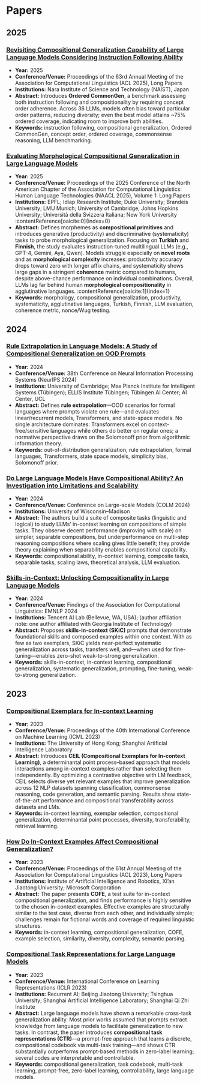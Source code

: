 # Papers

## 2025

### [Revisiting Compositional Generalization Capability of Large Language Models Considering Instruction Following Ability](https://aclanthology.org/2025.acl-long.1508.pdf)
- **Year:** 2025  
- **Conference/Venue:** Proceedings of the 63rd Annual Meeting of the Association for Computational Linguistics (ACL 2025), Long Papers  
- **Institutions:** Nara Institute of Science and Technology (NAIST), Japan  
- **Abstract:** Introduces **Ordered CommonGen**, a benchmark assessing both instruction following and compositionality by requiring concept order adherence. Across 36 LLMs, models often bias toward particular order patterns, reducing diversity; even the best model attains ~75% ordered coverage, indicating room to improve both abilities.  
- **Keywords:** instruction following, compositional generalization, Ordered CommonGen, concept order, ordered coverage, commonsense reasoning, LLM benchmarking.  

### [Evaluating Morphological Compositional Generalization in Large Language Models](https://aclanthology.org/2025.naacl-long.59.pdf)
- **Year:** 2025  
- **Conference/Venue:** Proceedings of the 2025 Conference of the North American Chapter of the Association for Computational Linguistics: Human Language Technologies (NAACL 2025), Volume 1: Long Papers  
- **Institutions:** EPFL; Idiap Research Institute; Duke University; Brandeis University; LMU Munich; University of Cambridge; Johns Hopkins University; Università della Svizzera Italiana; New York University :contentReference[oaicite:0]{index=0}  
- **Abstract:** Defines morphemes as **compositional primitives** and introduces generative (productivity) and discriminative (systematicity) tasks to probe morphological generalization. Focusing on **Turkish** and **Finnish**, the study evaluates instruction-tuned multilingual LLMs (e.g., GPT-4, Gemini, Aya, Qwen). Models struggle especially on **novel roots** and as **morphological complexity** increases: productivity accuracy drops toward zero with longer affix chains, and systematicity shows large gaps in a stringent **coherence** metric compared to humans, despite above-chance performance on individual combinations. Overall, LLMs lag far behind human **morphological compositionality** in agglutinative languages. :contentReference[oaicite:1]{index=1}  
- **Keywords:** morphology, compositional generalization, productivity, systematicity, agglutinative languages, Turkish, Finnish, LLM evaluation, coherence metric, nonce/Wug testing.

## 2024

### [Rule Extrapolation in Language Models: A Study of Compositional Generalization on OOD Prompts](https://arxiv.org/pdf/2409.13728)
- **Year:** 2024  
- **Conference/Venue:** 38th Conference on Neural Information Processing Systems (NeurIPS 2024)  
- **Institutions:** University of Cambridge; Max Planck Institute for Intelligent Systems (Tübingen); ELLIS Institute Tübingen; Tübingen AI Center; AI Center, UCL  
- **Abstract:** Defines **rule extrapolation**—OOD scenarios for formal languages where prompts violate one rule—and evaluates linear/recurrent models, Transformers, and state-space models. No single architecture dominates: Transformers excel on context-free/sensitive languages while others do better on regular ones; a normative perspective draws on the Solomonoff prior from algorithmic information theory.  
- **Keywords:** out-of-distribution generalization, rule extrapolation, formal languages, Transformers, state space models, simplicity bias, Solomonoff prior.  

### [Do Large Language Models Have Compositional Ability? An Investigation into Limitations and Scalability](https://arxiv.org/pdf/2407.15720)
- **Year:** 2024  
- **Conference/Venue:** Conference on Large-scale Models (COLM 2024)  
- **Institutions:** University of Wisconsin–Madison  
- **Abstract:** The authors build a suite of composite tasks (linguistic and logical) to study LLMs’ in-context learning on compositions of simple tasks. They observe decent performance (improving with scale) on simpler, separable compositions, but underperformance on multi-step reasoning compositions where scaling gives little benefit; they provide theory explaining when separability enables compositional capability.  
- **Keywords:** compositional ability, in-context learning, composite tasks, separable tasks, scaling laws, theoretical analysis, LLM evaluation.  

### [Skills-in-Context: Unlocking Compositionality in Large Language Models](https://aclanthology.org/2024.findings-emnlp.812.pdf)
- **Year:** 2024  
- **Conference/Venue:** Findings of the Association for Computational Linguistics: EMNLP 2024  
- **Institutions:** Tencent AI Lab (Bellevue, WA, USA); (author affiliation note: one author affiliated with Georgia Institute of Technology)  
- **Abstract:** Proposes **skills-in-context (SKiC)** prompts that demonstrate foundational skills and composed examples within one context. With as few as two exemplars, SKiC yields near-perfect systematic generalization across tasks, transfers well, and—when used for fine-tuning—enables zero-shot weak-to-strong generalization.  
- **Keywords:** skills-in-context, in-context learning, compositional generalization, systematic generalization, prompting, fine-tuning, weak-to-strong generalization.  

## 2023

### [Compositional Exemplars for In-context Learning](https://arxiv.org/pdf/2302.05698)
- **Year:** 2023  
- **Conference/Venue:** Proceedings of the 40th International Conference on Machine Learning (ICML 2023)  
- **Institutions:** The University of Hong Kong; Shanghai Artificial Intelligence Laboratory  
- **Abstract:** Introduces **CEIL (Compositional Exemplars for In-context Learning)**, a determinantal point process–based approach that models interactions among in-context examples rather than selecting them independently. By optimizing a contrastive objective with LM feedback, CEIL selects diverse yet relevant examples that improve generalization across 12 NLP datasets spanning classification, commonsense reasoning, code generation, and semantic parsing. Results show state-of-the-art performance and compositional transferability across datasets and LMs.  
- **Keywords:** in-context learning, exemplar selection, compositional generalization, determinantal point processes, diversity, transferability, retrieval learning.  

### [How Do In-Context Examples Affect Compositional Generalization?](https://aclanthology.org/2023.acl-long.618.pdf)
- **Year:** 2023  
- **Conference/Venue:** Proceedings of the 61st Annual Meeting of the Association for Computational Linguistics (ACL 2023), Long Papers  
- **Institutions:** Institute of Artificial Intelligence and Robotics, Xi’an Jiaotong University; Microsoft Corporation  
- **Abstract:** The paper presents **COFE**, a test suite for in-context compositional generalization, and finds performance is highly sensitive to the chosen in-context examples. Effective examples are structurally similar to the test case, diverse from each other, and individually simple; challenges remain for fictional words and coverage of required linguistic structures.  
- **Keywords:** in-context learning, compositional generalization, COFE, example selection, similarity, diversity, complexity, semantic parsing.  

### [Compositional Task Representations for Large Language Models](https://openreview.net/pdf?id=6axIMJA7ME3)
- **Year:** 2023  
- **Conference/Venue:** International Conference on Learning Representations (ICLR 2023)  
- **Institutions:** Recurrent AI; Beijing Jiaotong University; Tsinghua University; Shanghai Artificial Intelligence Laboratory; Shanghai Qi Zhi Institute  
- **Abstract:** Large language models have shown a remarkable cross-task generalization ability. Most prior works assumed that prompts extract knowledge from language models to facilitate generalization to new tasks. In contrast, the paper introduces **compositional task representations (CTR)**—a prompt-free approach that learns a discrete, compositional codebook via multi-task training—and shows CTR substantially outperforms prompt-based methods in zero-label learning; several codes are interpretable and controllable.  
- **Keywords:** compositional generalization, task codebook, multi-task learning, prompt-free, zero-label learning, controllability, large language models.  
